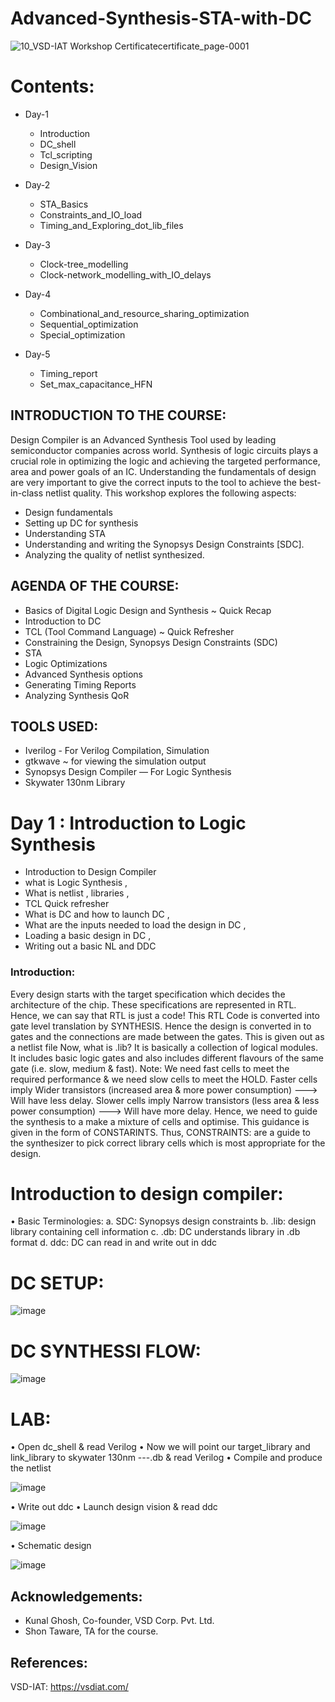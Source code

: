 # Advanced-Synthesis-STA-with-DC

![10_VSD-IAT Workshop Certificatecertificate_page-0001](https://user-images.githubusercontent.com/91059226/136513704-3dc4753a-8928-4d5b-a143-78b20649e7e6.jpg)


# Contents:

* Day-1
  * Introduction
  * DC_shell
  * Tcl_scripting
  * Design_Vision

* Day-2
  * STA_Basics
  * Constraints_and_IO_load
  * Timing_and_Exploring_dot_lib_files

* Day-3
  * Clock-tree_modelling
  * Clock-network_modelling_with_IO_delays

* Day-4
  * Combinational_and_resource_sharing_optimization
  * Sequential_optimization
  * Special_optimization

* Day-5
  * Timing_report
  * Set_max_capacitance_HFN


## INTRODUCTION TO THE COURSE:
Design Compiler is an Advanced Synthesis Tool used by leading semiconductor companies across world.
Synthesis of logic circuits plays a crucial role in optimizing the logic and achieving the targeted performance, area and power goals of an IC.
Understanding the fundamentals of design are very important to give the correct inputs to the tool to achieve the best-in-class netlist quality.
This workshop explores the following aspects:
+	Design fundamentals
+	Setting up DC for synthesis
+	Understanding STA
+	Understanding and writing the Synopsys Design Constraints [SDC].
+	Analyzing the quality of netlist synthesized.


## AGENDA OF THE COURSE:
+	Basics of Digital Logic Design and Synthesis ~ Quick Recap
+	Introduction to DC
+	TCL (Tool Command Language) ~ Quick Refresher
+	Constraining the Design, Synopsys Design Constraints (SDC)
+	STA
+	Logic Optimizations
+	Advanced Synthesis options
+	Generating Timing Reports
+	Analyzing Synthesis QoR

## TOOLS USED:
+	Iverilog - For Verilog Compilation, Simulation
+	gtkwave ~ for viewing the simulation output
+	Synopsys Design Compiler — For Logic Synthesis
+	Skywater 130nm Library

# Day 1  : Introduction to Logic Synthesis

+ Introduction to Design Compiler
+ what is Logic Synthesis ,
+ What is netlist , libraries ,
+ TCL Quick refresher
+ What is DC and how to launch DC ,
+ What are the inputs needed to load the design in DC ,
+ Loading a basic design in DC ,
+ Writing out a basic NL and DDC

### Introduction:
Every design starts with the target specification which decides the architecture of the chip. These specifications are represented in RTL. Hence, we can say that RTL is just a code!
This RTL Code is converted into gate level translation by SYNTHESIS. Hence the design is converted in to gates and the connections are made between the gates. This is given out as a netlist file
Now, what is .lib? It is basically a collection of logical modules. It includes basic logic gates and also includes different flavours of the same gate (i.e. slow, medium & fast). Note: We need fast cells to meet the required performance & we need slow cells to meet the HOLD. Faster cells imply Wider transistors (increased area & more power consumption) ---> Will have less delay.  Slower cells imply Narrow transistors (less area & less power consumption) ---> Will have more delay. Hence, we need to guide the synthesis to a make a mixture of cells and optimise. This guidance is given in the form of CONSTARINTS. Thus, CONSTRAINTS: are a guide to the synthesizer to pick correct library cells which is most appropriate for the design.

# Introduction to design compiler:
•	Basic Terminologies:
a.	 SDC: Synopsys design constraints
b.	.lib: design library containing cell information
c.	.db: DC understands library in .db format
d.	 ddc: DC can read in and write out in ddc

# DC SETUP:

![image](https://user-images.githubusercontent.com/91059226/134945944-5c9b0b59-92f5-4da3-9066-ed77bdfe81fb.png)
 

# DC SYNTHESSI FLOW:


![image](https://user-images.githubusercontent.com/91059226/134946046-a369f30f-8ea1-4de0-bc51-04392fd345d9.png)



# LAB:
•	Open dc_shell & read Verilog
•	Now we will point our target_library and link_library to skywater 130nm ---.db & read Verilog
•	Compile and produce the netlist

![image](https://user-images.githubusercontent.com/91059226/134946332-cec9440f-0fa2-4e50-a5e4-2f42b1db7437.png)

 
•	Write out ddc
•	Launch design vision & read ddc

![image](https://user-images.githubusercontent.com/91059226/134946430-e83b2eaa-3eae-4b83-843c-41415ebfddac.png)

•	Schematic design

![image](https://user-images.githubusercontent.com/91059226/134946487-616461ab-5c76-4b92-98ef-a762c6ff5571.png)


 
 


## Acknowledgements:
+ Kunal Ghosh, Co-founder, VSD Corp. Pvt. Ltd.
+ Shon Taware, TA for the course.

## References:
VSD-IAT: https://vsdiat.com/
